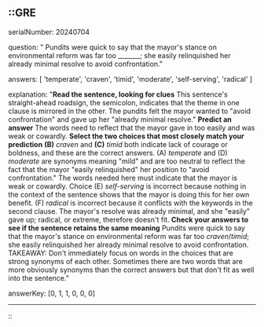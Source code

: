 ::GRE
---

serialNumber: 20240704

question: " Pundits were quick to say that the mayor's stance on environmental reform was far too _______; she easily relinquished her already minimal resolve to avoid confrontation."

answers: [
  'temperate',
  'craven',
  'timid',
  'moderate',
  'self-serving',
  'radical'
]

explanation: "<strong>Read the sentence, looking for clues</strong> This sentence's straight-ahead roadsign, the semicolon, indicates that the theme in one clause is mirrored in the other. The pundits felt the mayor wanted to \"avoid confrontation\" and gave up her \"already minimal resolve.\" <strong>Predict an answer</strong> The words need to reflect that the mayor gave in too easily and was weak or cowardly. <strong>Select the two choices that most closely match your prediction</strong> <strong>(B)</strong> <i>craven</i> and <strong>(C)</strong> <i>timid </i>both indicate lack of courage or boldness, and these are the correct answers. (A) <i>temperate</i> and (D) <i>moderate</i> are synonyms meaning \"mild\" and are too neutral to reflect the fact that the mayor \"easily relinquished\" her position to \"avoid confrontation.\" The words needed here must indicate that the mayor is weak or cowardly. Choice (E) <i>self-serving</i> is incorrect because nothing in the context of the sentence shows that the mayor is doing this for her own benefit. (F) <i>radical</i> is incorrect because it conflicts with the keywords in the second clause. The mayor's resolve was already minimal, and she \"easily\" gave up; radical, or extreme, therefore doesn't fit. <strong>Check your answers to see if the sentence retains the same meaning</strong> Pundits were quick to say that the mayor's stance on environmental reform was far too <i>craven</i>/<i>timid</i>; she easily relinquished her already minimal resolve to avoid confrontation.<br> TAKEAWAY: Don't immediately focus on words in the choices that are strong synonyms of each other. Sometimes there are two words that are more obviously synonyms than the correct answers but that don't fit as well into the sentence."

answerKey: [0, 1, 1, 0, 0, 0]

---
::
